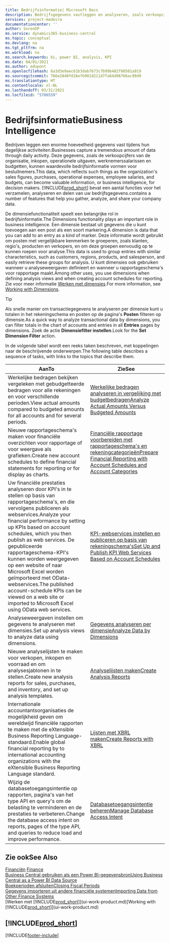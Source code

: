 ```yaml
---
title: Bedrijfsinformatie| Microsoft Docs
description: Bedrijfsgegevens vastleggen en analyseren, zoals verkoopcijfers, inkopen, operationele uitgaven, werknemerssalarissen en budgetten, die waardevolle informatie kunnen zijn voor bedrijfsinformatie of besluitvorming.
services: project-madeira
documentationcenter: ''
author: SorenGP
ms.service: dynamics365-business-central
ms.topic: conceptual
ms.devlang: na
ms.tgt_pltfrm: na
ms.workload: na
ms.search.keywords: bi, power BI, analysis, KPI
ms.date: 04/01/2021
ms.author: edupont
ms.openlocfilehash: 6a3d3e9aec61b3dab7673c7b99b482f80501a919
ms.sourcegitcommit: 766e2840fd16efb901d211d7fa64d96766ac99d9
ms.translationtype: HT
ms.contentlocale: nl-NL
ms.lasthandoff: 03/31/2021
ms.locfileid: "5786559"
---
```

# <a name="business-intelligence"></a><span data-ttu-id="6f9c7-103">Bedrijfsinformatie</span><span class="sxs-lookup"><span data-stu-id="6f9c7-103">Business Intelligence</span></span>
<span data-ttu-id="6f9c7-104">Bedrijven leggen een enorme hoeveelheid gegevens vast tijdens hun dagelijkse activiteiten.</span><span class="sxs-lookup"><span data-stu-id="6f9c7-104">Businesses capture a tremendous amount of data through daily activity.</span></span> <span data-ttu-id="6f9c7-105">Deze gegevens, zoals de verkoopcijfers van de organisatie, inkopen, operationele uitgaven, werknemerssalarissen en budgetten, kunnen waardevolle bedrijfsinformatie vormen voor besluitnemers.</span><span class="sxs-lookup"><span data-stu-id="6f9c7-105">This data, which reflects such things as the organization's sales figures, purchases, operational expenses, employee salaries, and budgets, can become valuable information, or business intelligence, for decision makers.</span></span> [!INCLUDE[prod_short](includes/prod_short.md)] <span data-ttu-id="6f9c7-106">bevat een aantal functies voor het verzamelen, analyseren en delen van uw bedrijfsgegevens.</span><span class="sxs-lookup"><span data-stu-id="6f9c7-106">contains a number of features that help you gather, analyze, and share your company data.</span></span>

<span data-ttu-id="6f9c7-107">De dimensiefunctionaliteit speelt een belangrijke rol in bedrijfsinformatie.</span><span class="sxs-lookup"><span data-stu-id="6f9c7-107">The Dimensions functionality plays an important role in business intelligence.</span></span> <span data-ttu-id="6f9c7-108">Een dimensie bestaat uit gegevens die u kunt toevoegen aan een post als een soort markering.</span><span class="sxs-lookup"><span data-stu-id="6f9c7-108">A dimension is data that you can add to an entry as a kind of marker.</span></span> <span data-ttu-id="6f9c7-109">Deze informatie wordt gebruikt om posten met vergelijkbare kenmerken te groeperen, zoals klanten, regio's, producten en verkopers, en om deze groepen eenvoudig op te kunnen roepen voor analyse.</span><span class="sxs-lookup"><span data-stu-id="6f9c7-109">This data is used to group entries with similar characteristics, such as customers, regions, products, and salesperson, and easily retrieve these groups for analysis.</span></span> <span data-ttu-id="6f9c7-110">U kunt dimensies ook gebruiken wanneer u analyseweergaven definieert en wanneer u rapportageschema's voor rapportage maakt.</span><span class="sxs-lookup"><span data-stu-id="6f9c7-110">Among other uses, you use dimensions  when defining analysis views and when creating account schedules for reporting.</span></span> <span data-ttu-id="6f9c7-111">Zie voor meer informatie [Werken met dimensies](finance-dimensions.md).</span><span class="sxs-lookup"><span data-stu-id="6f9c7-111">For more information, see [Working with Dimensions](finance-dimensions.md).</span></span>

> [!TIP]
> <span data-ttu-id="6f9c7-112">Als snelle manier om transactiegegevens te analyseren per dimensie kunt u totalen in het rekeningschema en posten op de pagina's **Posten** filteren op dimensie.</span><span class="sxs-lookup"><span data-stu-id="6f9c7-112">As a quick way to analyze transactional data by dimensions, you can filter totals in the chart of accounts and entries in all **Entries** pages by dimensions.</span></span> <span data-ttu-id="6f9c7-113">Zoek de actie **Dimensiefilter instellen**.</span><span class="sxs-lookup"><span data-stu-id="6f9c7-113">Look for the **Set Dimension Filter** action.</span></span>  

<span data-ttu-id="6f9c7-114">In de volgende tabel wordt een reeks taken beschreven, met koppelingen naar de beschrijvende onderwerpen.</span><span class="sxs-lookup"><span data-stu-id="6f9c7-114">The following table describes a sequence of tasks, with links to the topics that describe them.</span></span>  

| <span data-ttu-id="6f9c7-115">Aan</span><span class="sxs-lookup"><span data-stu-id="6f9c7-115">To</span></span> | <span data-ttu-id="6f9c7-116">Zie</span><span class="sxs-lookup"><span data-stu-id="6f9c7-116">See</span></span> |
| --- | --- |
|<span data-ttu-id="6f9c7-117">Werkelijke bedragen bekijken vergeleken met gebudgetteerde bedragen voor alle rekeningen en voor verschillende perioden.</span><span class="sxs-lookup"><span data-stu-id="6f9c7-117">View actual amounts compared to budgeted amounts for all accounts and for several periods.</span></span>|[<span data-ttu-id="6f9c7-118">Werkelijke bedragen analyseren in vergelijking met budgetbedragen</span><span class="sxs-lookup"><span data-stu-id="6f9c7-118">Analyze Actual Amounts Versus Budgeted Amounts</span></span>](bi-how-analyze-actual-versus-budget.md)|
|<span data-ttu-id="6f9c7-119">Nieuwe rapportageschema's maken voor financiële overzichten voor rapportage of voor weergave als grafieken.</span><span class="sxs-lookup"><span data-stu-id="6f9c7-119">Create new account schedules to define financial statements for reporting or for display as charts.</span></span>|[<span data-ttu-id="6f9c7-120">Financiële rapportage voorbereiden met rapportageschema's en rekeningcategorieën</span><span class="sxs-lookup"><span data-stu-id="6f9c7-120">Prepare Financial Reporting with Account Schedules and Account Categories</span></span>](bi-how-work-account-schedule.md)|
|<span data-ttu-id="6f9c7-121">Uw financiële prestaties analyseren door KPI's in te stellen op basis van rapportageschema's, en die vervolgens publiceren als webservices.</span><span class="sxs-lookup"><span data-stu-id="6f9c7-121">Analyze your financial performance by setting up KPIs based on account schedules, which you then publish as web services.</span></span> <span data-ttu-id="6f9c7-122">De gepubliceerde rapportageschema-KPI's kunnen worden weergegeven op een website of naar Microsoft Excel worden geïmporteerd met OData-webservices.</span><span class="sxs-lookup"><span data-stu-id="6f9c7-122">The published account-schedule KPIs can be viewed on a web site or imported to Microsoft Excel using OData web services.</span></span>|[<span data-ttu-id="6f9c7-123">KPI-webservices instellen en publiceren op basis van rekeningschema's</span><span class="sxs-lookup"><span data-stu-id="6f9c7-123">Set Up and Publish KPI Web Services Based on Account Schedules</span></span>](bi-how-to-set-up-and-publish-kpi-web-services-based-on-account-schedules.md)|
|<span data-ttu-id="6f9c7-124">Analyseweergaven instellen om gegevens te analyseren met dimensies.</span><span class="sxs-lookup"><span data-stu-id="6f9c7-124">Set up analysis views to analyze data using dimensions.</span></span>|[<span data-ttu-id="6f9c7-125">Gegevens analyseren per dimensie</span><span class="sxs-lookup"><span data-stu-id="6f9c7-125">Analyze Data by Dimensions</span></span>](bi-how-analyze-data-dimension.md)|
|<span data-ttu-id="6f9c7-126">Nieuwe analyselijsten te maken voor verkopen, inkopen en voorraad en om analysesjablonen in te stellen.</span><span class="sxs-lookup"><span data-stu-id="6f9c7-126">Create new analysis reports for sales, purchases, and inventory, and set up analysis templates.</span></span>|[<span data-ttu-id="6f9c7-127">Analyselijsten maken</span><span class="sxs-lookup"><span data-stu-id="6f9c7-127">Create Analysis Reports</span></span>](bi-how-create-analysis-views-reports.md)|
|<span data-ttu-id="6f9c7-128">Internationale accountantsorganisaties de mogelijkheid geven om wereldwijd financiële rapporten te maken met de eXtensible Business Reporting Language-standaard.</span><span class="sxs-lookup"><span data-stu-id="6f9c7-128">Enable global financial reporting by to international accounting organizations with the eXtensible Business Reporting Language standard.</span></span>|[<span data-ttu-id="6f9c7-129">Lijsten met XBRL maken</span><span class="sxs-lookup"><span data-stu-id="6f9c7-129">Create Reports with XBRL</span></span>](bi-create-reports-with-xbrl.md)|
|<span data-ttu-id="6f9c7-130">Wijzig de databasetoegangsintentie op rapporten, pagina's van het type API en query's om de belasting te verminderen en de prestaties te verbeteren.</span><span class="sxs-lookup"><span data-stu-id="6f9c7-130">Change the database access intent on reports, pages of the type API, and queries to reduce load and improve performance.</span></span>|[<span data-ttu-id="6f9c7-131">Databasetoegangsintentie beheren</span><span class="sxs-lookup"><span data-stu-id="6f9c7-131">Manage Database Access Intent</span></span>](admin-data-access-intent.md)|

## <a name="see-also"></a><span data-ttu-id="6f9c7-132">Zie ook</span><span class="sxs-lookup"><span data-stu-id="6f9c7-132">See Also</span></span>
<span data-ttu-id="6f9c7-133">[Financiën](finance.md)  </span><span class="sxs-lookup"><span data-stu-id="6f9c7-133">[Finance](finance.md)  </span></span>  
[<span data-ttu-id="6f9c7-134">Business Central gebruiken als een Power BI-gegevensbron</span><span class="sxs-lookup"><span data-stu-id="6f9c7-134">Using Business Central as a Power BI Data Source</span></span>](across-how-use-financials-data-source-powerbi.md)  
[<span data-ttu-id="6f9c7-135">Boekperioden afsluiten</span><span class="sxs-lookup"><span data-stu-id="6f9c7-135">Closing Fiscal Periods</span></span>](year-close-years-periods.md)  
[<span data-ttu-id="6f9c7-136">Gegevens importeren uit andere financiële systemen</span><span class="sxs-lookup"><span data-stu-id="6f9c7-136">Importing Data from Other Finance Systems</span></span>](across-import-data-configuration-packages.md)  
<span data-ttu-id="6f9c7-137">[Werken met [!INCLUDE[prod_short](includes/prod_short.md)]](ui-work-product.md)</span><span class="sxs-lookup"><span data-stu-id="6f9c7-137">[Working with [!INCLUDE[prod_short](includes/prod_short.md)]](ui-work-product.md)</span></span>

## [!INCLUDE[prod_short](includes/free_trial_md.md)]  


[!INCLUDE[footer-include](includes/footer-banner.md)]